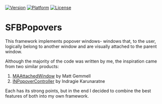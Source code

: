 [![Version](https://img.shields.io/cocoapods/v/SFBPopovers.svg)](http://cocoadocs.org/docsets/SFBPopovers)
[![Platform](https://img.shields.io/cocoapods/p/SFBPopovers.svg)](https://github.com/sbooth/SFBPopovers)
[![License](https://img.shields.io/cocoapods/l/SFBPopovers.svg)](LICENSE.txt)

SFBPopovers
===========

This framework implements popover windows- windows that, to the user, logically belong to another window and are visually attached to the parent window.

Although the majority of the code was written by me, the inspiration came from two similar products:

1. [MAAttachedWindow][1] by Matt Gemmell
2. [INPopoverController][2] by Indragie Karunaratne

Each has its strong points, but in the end I decided to combine the best features of both into my own framework.

  [1]: http://mattgemmell.com/2007/10/03/maattachedwindow-nswindow-subclass
  [2]: https://github.com/indragiek/INPopoverController
